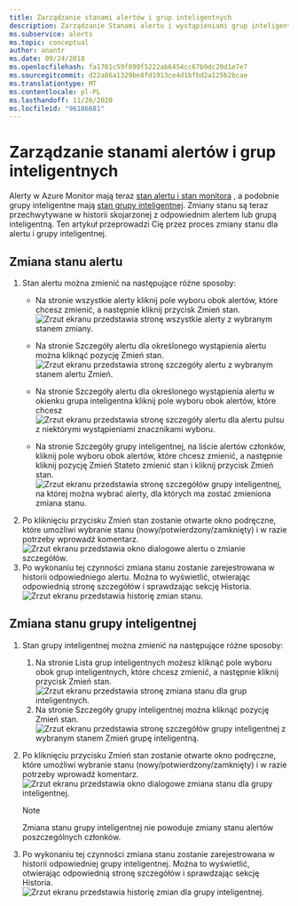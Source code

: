 ```yaml
---
title: Zarządzanie stanami alertów i grup inteligentnych
description: Zarządzanie Stanami alertu i wystąpieniami grup inteligentnych
ms.subservice: alerts
ms.topic: conceptual
author: anantr
ms.date: 09/24/2018
ms.openlocfilehash: fa1701c59f099f5222ab6454cc67b9dc20d1e7e7
ms.sourcegitcommit: d22a86a1329be8fd1913ce4d1bfbd2a125b2bcae
ms.translationtype: MT
ms.contentlocale: pl-PL
ms.lasthandoff: 11/26/2020
ms.locfileid: "96186681"
---
```

# <a name="manage-alert-and-smart-group-states"></a>Zarządzanie stanami alertów i grup inteligentnych

Alerty w Azure Monitor mają teraz [stan alertu i stan monitora](./alerts-overview.md) , a podobnie grupy inteligentne mają [stan grupy inteligentnej](./alerts-smartgroups-overview.md?toc=%2fazure%2fazure-monitor%2ftoc.json). Zmiany stanu są teraz przechwytywane w historii skojarzonej z odpowiednim alertem lub grupą inteligentną. Ten artykuł przeprowadzi Cię przez proces zmiany stanu dla alertu i grupy inteligentnej.

## <a name="change-the-state-of-an-alert"></a>Zmiana stanu alertu

1. Stan alertu można zmienić na następujące różne sposoby: 
    * Na stronie wszystkie alerty kliknij pole wyboru obok alertów, które chcesz zmienić, a następnie kliknij przycisk Zmień stan.   
    ![Zrzut ekranu przedstawia stronę wszystkie alerty z wybranym stanem zmiany.](./media/alerts-managing-alert-states/state-all-alerts.jpg)
    * Na stronie Szczegóły alertu dla określonego wystąpienia alertu można kliknąć pozycję Zmień stan.   
    ![Zrzut ekranu przedstawia stronę szczegóły alertu z wybranym stanem alertu Zmień.](./media/alerts-managing-alert-states/state-alert-details.jpg)
    * Na stronie Szczegóły alertu dla określonego wystąpienia alertu w okienku grupa inteligentna kliknij pole wyboru obok alertów, które chcesz    
    ![Zrzut ekranu przedstawia stronę szczegóły alertu dla alertu pulsu z niektórymi wystąpieniami znacznikami wyboru.](./media/alerts-managing-alert-states/state-alert-details-sg.jpg)

    * Na stronie Szczegóły grupy inteligentnej, na liście alertów członków, kliknij pole wyboru obok alertów, które chcesz zmienić, a następnie kliknij pozycję Zmień Stateto zmienić stan i kliknij przycisk Zmień stan.   
    ![Zrzut ekranu przedstawia stronę szczegółów grupy inteligentnej, na której można wybrać alerty, dla których ma zostać zmieniona zmiana stanu.](./media/alerts-managing-alert-states/state-sg-details-alerts.jpg)
1. Po kliknięciu przycisku Zmień stan zostanie otwarte okno podręczne, które umożliwi wybranie stanu (nowy/potwierdzony/zamknięty) i w razie potrzeby wprowadź komentarz.   
![Zrzut ekranu przedstawia okno dialogowe alertu o zmianie szczegółów.](./media/alerts-managing-alert-states/state-alert-change.jpg)
1. Po wykonaniu tej czynności zmiana stanu zostanie zarejestrowana w historii odpowiedniego alertu. Można to wyświetlić, otwierając odpowiednią stronę szczegółów i sprawdzając sekcję Historia.    
![Zrzut ekranu przedstawia historię zmian stanu.](./media/alerts-managing-alert-states/state-alert-history.jpg)

## <a name="change-the-state-of-a-smart-group"></a>Zmiana stanu grupy inteligentnej
1. Stan grupy inteligentnej można zmienić na następujące różne sposoby:
    1. Na stronie Lista grup inteligentnych możesz kliknąć pole wyboru obok grup inteligentnych, które chcesz zmienić, a następnie kliknij przycisk Zmień stan.  
    ![Zrzut ekranu przedstawia stronę zmiana stanu dla grup inteligentnych.](./media/alerts-managing-alert-states/state-sg-list.jpg)
    1. Na stronie Szczegóły grupy inteligentnej można kliknąć pozycję Zmień stan.        
    ![Zrzut ekranu przedstawia stronę szczegółów grupy inteligentnej z wybranym stanem Zmień grupę inteligentną.](./media/alerts-managing-alert-states/state-sg-details.jpg)
1. Po kliknięciu przycisku Zmień stan zostanie otwarte okno podręczne, które umożliwi wybranie stanu (nowy/potwierdzony/zamknięty) i w razie potrzeby wprowadź komentarz. 
![Zrzut ekranu przedstawia okno dialogowe zmiana stanu dla grupy inteligentnej.](./media/alerts-managing-alert-states/state-sg-change.jpg)
   > [!NOTE]
   >  Zmiana stanu grupy inteligentnej nie powoduje zmiany stanu alertów poszczególnych członków.

1. Po wykonaniu tej czynności zmiana stanu zostanie zarejestrowana w historii odpowiedniej grupy inteligentnej. Można to wyświetlić, otwierając odpowiednią stronę szczegółów i sprawdzając sekcję Historia.     
![Zrzut ekranu przedstawia historię zmian dla grupy inteligentnej.](./media/alerts-managing-alert-states/state-sg-history.jpg)